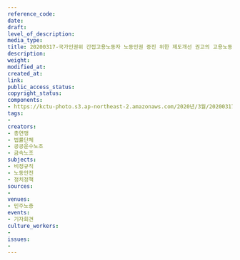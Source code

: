 ```yaml
---
reference_code: 
date: 
draft: 
level_of_description: 
media_type: 
title: 20200317-국가인권위 간접고용노동자 노동인권 증진 위한 제도개선 권고의 고용노동부 답변 규탄 민주노총 기자회견
description: 
weight: 
modified_at: 
created_at: 
link: 
public_access_status: 
copyright_status: 
components:
- https://kctu-photo.s3.ap-northeast-2.amazonaws.com/2020년/3월/20200317-국가인권위+간접고용노동자+노동인권+증진+위한+제도개선+권고의+고용노동부+답변+규탄+민주노총+기자회견/_DSC2437.jpg
tags:
- 
creators:
- 총연맹
- 법률단체
- 공공운수노조
- 금속노조
subjects:
- 비정규직
- 노동안전
- 정치정책
sources:
- 
venues:
- 민주노총
events:
- 기자회견
culture_workers:
- 
issues:
- 
---
```

